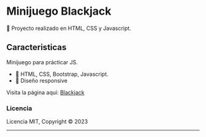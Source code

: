 # Minijuego Blackjack

🚀 Proyecto realizado en HTML, CSS y Javascript. 

## Caracteristicas

Minijuego para prácticar JS.

- 🤖 HTML, CSS, Bootstrap, Javascript.
- 💎 Diseño responsive

Visita la página aquí: [Blackjack](https://blackjack-game-vite.netlify.app)

### Licencia

Licencia MIT, Copyright © 2023

---
